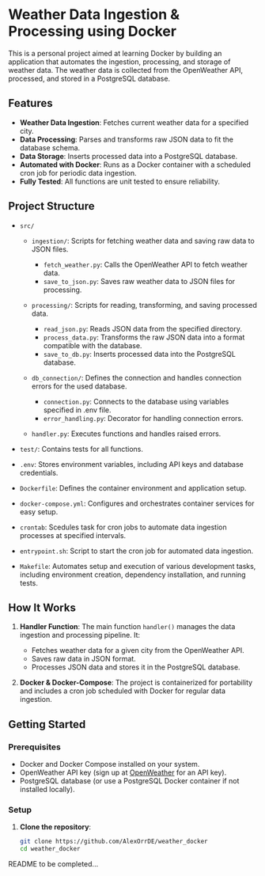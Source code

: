 # Weather Data Ingestion & Processing using Docker

This is a personal project aimed at learning Docker by building an application that automates the ingestion, processing, and storage of weather data. The weather data is collected from the OpenWeather API, processed, and stored in a PostgreSQL database.

## Features

- **Weather Data Ingestion**: Fetches current weather data for a specified city.
- **Data Processing**: Parses and transforms raw JSON data to fit the database schema.
- **Data Storage**: Inserts processed data into a PostgreSQL database.
- **Automated with Docker**: Runs as a Docker container with a scheduled cron job for periodic data ingestion.
- **Fully Tested**: All functions are unit tested to ensure reliability.

## Project Structure

- `src/`
    - `ingestion/`: Scripts for fetching weather data and saving raw data to JSON files.
        - `fetch_weather.py`: Calls the OpenWeather API to fetch weather data.
        - `save_to_json.py`: Saves raw weather data to JSON files for processing.

    - `processing/`: Scripts for reading, transforming, and saving processed data.
        - `read_json.py`: Reads JSON data from the specified directory.
        - `process_data.py`: Transforms the raw JSON data into a format compatible with the database.
        - `save_to_db.py`: Inserts processed data into the PostgreSQL database.

    - `db_connection/`: Defines the connection and handles connection errors for the used database.
        - `connection.py`: Connects to the database using variables specified in .env file.
        - `error_handling.py`: Decorator for handling connection errors.

    - `handler.py`: Executes functions and handles raised errors.

- `test/`: Contains tests for all functions.

- `.env`: Stores environment variables, including API keys and database credentials.
- `Dockerfile`: Defines the container environment and application setup.
- `docker-compose.yml`: Configures and orchestrates container services for easy setup.
- `crontab`: Scedules task for cron jobs to automate data ingestion processes at specified intervals.
- `entrypoint.sh`: Script to start the cron job for automated data ingestion.
- `Makefile`: Automates setup and execution of various development tasks, including environment creation, dependency installation, and running tests.

## How It Works

1. **Handler Function**: The main function `handler()` manages the data ingestion and processing pipeline. It:
   - Fetches weather data for a given city from the OpenWeather API.
   - Saves raw data in JSON format.
   - Processes JSON data and stores it in the PostgreSQL database.

2. **Docker & Docker-Compose**: The project is containerized for portability and includes a cron job scheduled with Docker for regular data ingestion.

## Getting Started

### Prerequisites

- Docker and Docker Compose installed on your system.
- OpenWeather API key (sign up at [OpenWeather](https://openweathermap.org/) for an API key).
- PostgreSQL database (or use a PostgreSQL Docker container if not installed locally).

### Setup

1. **Clone the repository**:

   ```bash
   git clone https://github.com/AlexOrrDE/weather_docker
   cd weather_docker
   ```

README to be completed...